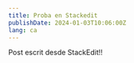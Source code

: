 ```yaml
---
title: Proba en Stackedit
publishDate: 2024-01-03T10:06:00Z
lang: ca
---
```


Post escrit desde StackEdit!!
